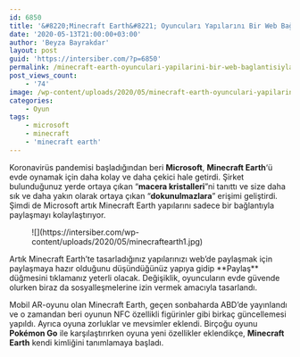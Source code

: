 ```yaml
---
id: 6850
title: '&#8220;Minecraft Earth&#8221; Oyuncuları Yapılarını Bir Web Bağlantısıyla Paylaşabilecek'
date: '2020-05-13T21:00:00+03:00'
author: 'Beyza Bayrakdar'
layout: post
guid: 'https://intersiber.com/?p=6850'
permalink: /minecraft-earth-oyunculari-yapilarini-bir-web-baglantisiyla-paylasabilecek/
post_views_count:
    - '74'
image: /wp-content/uploads/2020/05/minecraft-earth-oyunculari-yapilarini-yalnizca-bir-web-baglantisiyla-paylasabilecek-.jpg
categories:
    - Oyun
tags:
    - microsoft
    - minecraft
    - 'minecraft earth'
---
```


Koronavirüs pandemisi başladığından beri **Microsoft**, **Minecraft Earth**‘ü evde oynamak için daha kolay ve daha çekici hale getirdi. Şirket bulunduğunuz yerde ortaya çıkan “**macera kristalleri**”ni tanıttı ve size daha sık ve daha yakın olarak ortaya çıkan “**dokunulmazlara**” erişimi geliştirdi. Şimdi de Microsoft artık Minecraft Earth yapılarını sadece bir bağlantıyla paylaşmayı kolaylaştırıyor.

<figure class="wp-block-image size-large">![](https://intersiber.com/wp-content/uploads/2020/05/minecraftearth1.jpg)</figure>Artık Minecraft Earth’te tasarladığınız yapılarınızı web’de paylaşmak için paylaşmaya hazır olduğunu düşündüğünüz yapıya gidip **Paylaş** düğmesini tıklamanız yeterli olacak. Değişiklik, oyuncuların evde güvende olurken biraz da sosyalleşmelerine izin vermek amacıyla tasarlandı.

Mobil AR-oyunu olan Minecraft Earth, geçen sonbaharda ABD’de yayınlandı ve o zamandan beri oyunun NFC özellikli figürinler gibi birkaç güncellemesi yapıldı. Ayrıca oyuna zorluklar ve mevsimler eklendi. Birçoğu oyunu **Pokémon Go** ile karşılaştırırken oyuna yeni özellikler eklendikçe, **Minecraft Earth** kendi kimliğini tanımlamaya başladı.
